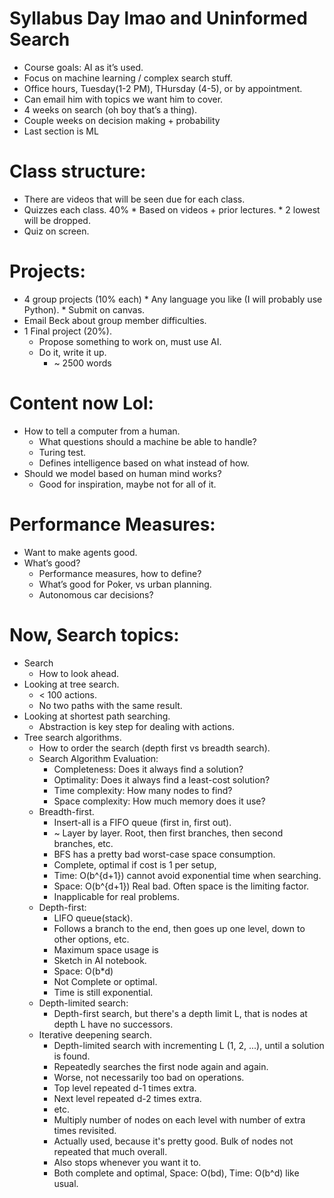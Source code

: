 Syllabus Day lmao and Uninformed Search
===================

* Course goals: AI as it’s used.
* Focus on machine learning / complex search stuff.
* Office hours, Tuesday(1-2 PM), THursday (4-5), or by appointment.
* Can email him with topics we want him to cover.
* 4 weeks on search (oh boy that’s a thing).
* Couple weeks on decision making + probability
* Last section is ML

Class structure:
================

* There are videos that will be seen due for each class.
* Quizzes each class. 40%
        * Based on videos + prior lectures.
        * 2 lowest will be dropped.
* Quiz on screen.

Projects:
==========
* 4 group projects (10% each)
        * Any language you like (I will probably use Python).
        * Submit on canvas.
* Email Beck about group member difficulties.
* 1 Final project (20%).
    * Propose something to work on, must use AI.
    * Do it, write it up.
        * ~ 2500 words

Content now Lol:
===============
* How to tell a computer from a human.  
    * What questions should a machine be able to handle?
    * Turing test.
    * Defines intelligence based on what instead of how. 
* Should we model based on human mind works?
    * Good for inspiration, maybe not for all of it.

Performance Measures:
=====
* Want to make agents good.
* What’s good?
    * Performance measures, how to define?
    * What’s good for Poker, vs urban planning.
    * Autonomous car decisions?

Now, Search topics:
===================
* Search
  * How to look ahead.
* Looking at tree search.
    * < 100 actions.
    * No two paths with the same result.
* Looking at shortest path searching. 
    * Abstraction is key step for dealing with actions.
* Tree search algorithms.
    * How to order the search (depth first vs breadth search).
    * Search Algorithm Evaluation:
        * Completeness:  Does it always find a solution?
        * Optimality:  Does it always find a least-cost solution?
        * Time complexity: How many nodes to find?
        * Space complexity: How much memory does it use?
    * Breadth-first.
        *  Insert-all is a FIFO queue (first in, first out).
        *  ~ Layer by layer. Root, then first branches, then second branches, etc.
        * BFS has a pretty bad worst-case space consumption.
        * Complete, optimal if cost is 1 per setup, 
        * Time: O(b^{d+1}) cannot avoid exponential time when searching.
        * Space: O(b^{d+1}) Real bad. Often space is the limiting factor.
        * Inapplicable for real problems.
    * Depth-first:
        * LIFO queue(stack).
        * Follows a branch to the end, then goes up one level, down to other options, etc.
        * Maximum space usage is 
        * Sketch in AI notebook.
        * Space: O(b*d)
        * Not Complete or optimal.
        * Time is still exponential.
    * Depth-limited search:
        * Depth-first search, but there's a depth limit L, that is nodes at depth L have no successors.
    * Iterative deepening search.
        * Depth-limited search with incrementing L (1, 2, ...), until a solution is found.
        * Repeatedly searches the first node again and again. 
        * Worse, not necessarily too bad on operations.
        * Top level repeated d-1 times extra.
        * Next level repeated d-2 times extra.
        *  etc.
        * Multiply number of nodes on each level with number of extra times revisited.
        * Actually used, because it's pretty good. Bulk of nodes not repeated that much overall.
        * Also stops whenever you want it to. 
        * Both complete and optimal, Space: O(bd), Time: O(b^d) like usual.
